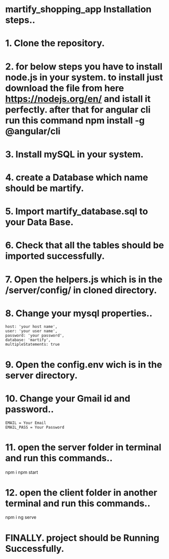 # martify_shopping_app Installation steps..

# 1. Clone the repository.
# 2. for below steps you have to install node.js in your system. to install just download the file from here https://nodejs.org/en/ and istall it perfectly. after that for angular cli run this command npm install -g @angular/cli
# 3. Install mySQL in your system.
# 4. create a Database which name should be martify.
# 5. Import martify_database.sql to your Data Base.
# 6. Check that all the tables should be imported successfully.
# 7. Open the helpers.js which is in the /server/config/ in cloned directory.
# 8. Change your mysql properties..
    host: 'your host name',
    user: 'your user name',
    password: 'your password',
    database: 'martify',
    multipleStatements: true
    
# 9. Open the config.env wich is in the server directory.
# 10. Change your Gmail id and password..
    EMAIL = Your Email
    EMAIL_PASS = Your Password
 
# 11. open the server folder in terminal and run this commands..
npm i
npm start
# 12. open the client folder in another terminal and run this commands..
npm i
ng serve

# FINALLY. project should be Running Successfully.
